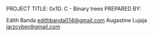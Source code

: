 PROJECT TITLE: 0x1D. C - Binary trees
PREPARED BY: 

Edith Banda <edithbanda014@gmail.com>
Augastine Lujaja <jarzcyber@gmail.com>
